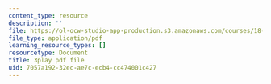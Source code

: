 ```yaml
---
content_type: resource
description: ''
file: https://ol-ocw-studio-app-production.s3.amazonaws.com/courses/18-03sc-differential-equations-fall-2011/7057a19232ecae7cecb4cc474001c427_uNOyxQwIV8o.pdf
file_type: application/pdf
learning_resource_types: []
resourcetype: Document
title: 3play pdf file
uid: 7057a192-32ec-ae7c-ecb4-cc474001c427
---
```

